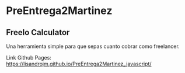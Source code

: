 # PreEntrega2Martinez

## Freelo Calculator

Una herramienta simple para que sepas cuanto cobrar como freelancer.

Link Github Pages:
https://lisandrojm.github.io/PreEntrega2Martinez_javascript/
